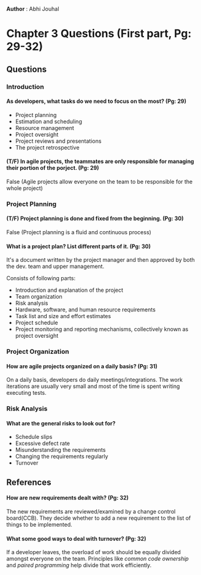 **Author** : Abhi Jouhal

# Chapter 3 Questions (First part, Pg: 29-32)

## Questions

### Introduction

#### As developers, what tasks do we need to focus on the most? (Pg: 29)

-   Project planning
-   Estimation and scheduling
-   Resource management
-   Project oversight
-   Project reviews and presentations
-   The project retrospective

#### (T/F) In agile projects, the teammates are only responsible for managing their portion of the porject. (Pg: 29)

False (Agile projects allow everyone on the team to be responsible for the whole project)

### Project Planning

#### (T/F) Project planning is done and fixed from the beginning. (Pg: 30)

False (Project planning is a fluid and continuous process)

#### What is a project plan? List different parts of it. (Pg: 30)

It's a document written by the project manager and then approved by both the dev. team and upper management.

Consists of following parts:
-   Introduction and explanation of the project
-   Team organization
-   Risk analysis
-   Hardware, software, and human resource requirements
-   Task list and size and effort estimates
-   Project schedule
-   Project monitoring and reporting mechanisms, collectively known as project
oversight

### Project Organization

#### How are agile projects organized on a daily basis? (Pg: 31)

On a daily basis, developers do daily meetings/integrations. The work iterations are usually very small and most of the time is spent writing executing tests. 

### Risk Analysis

#### What are the general risks to look out for?

-   Schedule slips
-   Excessive defect rate
-   Misunderstanding the requirements
-   Changing the requirements regularly
-   Turnover


## References

#### How are new requirements dealt with? (Pg: 32)

The new requirements are reviewed/examined by a change control board(CCB). They decide whether to add a new requirement to the list of things to be implemented.

#### What some good ways to deal with turnover? (Pg: 32)

If a developer leaves, the overload of work should be equally divided amongst everyone on the team. Principles like *common code ownership* and *paired programming* help divide that work efficiently. 